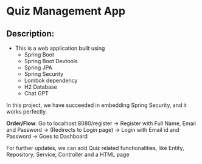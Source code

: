 # Quiz Management App

## Description:
- This is a web application built using
  - Spring Boot
  - Spring Boot Devtools
  - Spring JPA
  - Spring Security
  - Lombok dependency
  - H2 Database
  - Chat GPT
 
In this project, we have succeeded in embedding Spring Security, and it works perfectly.

**Order/Flow**:
Go to localhost:8080/register -> Register with Full Name, Email and Password -> (Redirects to Login page) -> Login with Email id and Password -> Goes to Dashboard

For further updates, we can add Quiz related functionalities, like Entity, Repository, Service, Controller and a HTML page
